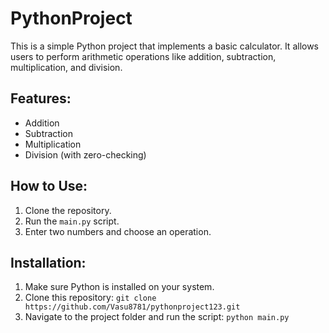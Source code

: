 # PythonProject

This is a simple Python project that implements a basic calculator. It allows users to perform arithmetic operations like addition, subtraction, multiplication, and division.

## Features:
- Addition
- Subtraction
- Multiplication
- Division (with zero-checking)

## How to Use:
1. Clone the repository.
2. Run the `main.py` script.
3. Enter two numbers and choose an operation.

## Installation:
1. Make sure Python is installed on your system.
2. Clone this repository: `git clone https://github.com/Vasu8781/pythonproject123.git`
3. Navigate to the project folder and run the script: `python main.py`

